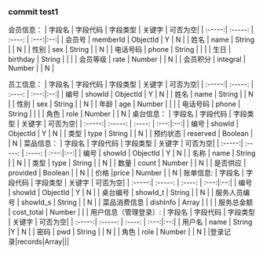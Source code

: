 ### commit test1
会员信息：
| 字段名 | 字段代码 | 字段类型 | 关键字 | 可否为空|
| :-----:| :-----: | :----: | :---:|:--:|
| 会员号 | memberId | ObjectId | Y | N  |
| 姓名 | name | String | | N |
| 性别 | sex | String | | N | 
| 电话号码 | phone | String | |  |
| 生日 | birthday | String | |  | 
| 会员等级 | rate | Number | | N |
| 会员积分 | integral | Number | | N | 


员工信息：
| 字段名 | 字段代码 | 字段类型 | 关键字 | 可否为空|
| :-----:| :-----: | :----: | :---:|:--:|
| 编号 | showId | ObjectId | Y | N  |
| 姓名 | name | String | | N |
| 性别 | sex | String | | N |
| 年龄 | age | Number | |  | 
| 电话号码 | phone | String | |  |
| 角色 | role | Number | | N | 
桌台信息：
| 字段名 | 字段代码 | 字段类型 | 关键字 | 可否为空|
| :-----:| :-----: | :----: | :---:|:--:|
| 编号 | showId | ObjectId | Y | N  |
| 类型 | type | String | | N |
| 预约状态 | reserved | Boolean | | N |
菜品信息：
| 字段名 | 字段代码 | 字段类型 | 关键字 | 可否为空|
| :-----:| :-----: | :----: | :---:|:--:|
| 编号 | showId | ObjectId | Y | N  |
| 名称 | name | String | | N |
| 类型 | type | String | | N |
| 数量 | count | Number | | N | 
| 是否供应 | provided | Boolean | | N |
| 价格 |price | Number | | N | 
账单信息:
| 字段名 | 字段代码 | 字段类型 | 关键字 | 可否为空|
| :-----:| :-----: | :----: | :---:|:--:|
| 编号 | showId | ObjectId | Y | N  |
| 桌台编号 | showId_t | String | | N |
| 服务人员编号 | showId_s | String | | N |
| 菜品消费信息 | dishInfo | Array | |  | 
| 服务总金额 | cost_total | Number | |  |
用户信息（管理登录）:
| 字段名 | 字段代码 | 字段类型 | 关键字 | 可否为空|
| :-----:| :-----: | :----: | :---:|:--:|
| 用户名 | name | String |Y | N |
| 密码 | pwd | String | | N |
| 角色 | role | Number | | N | 
|登录记录|records|Array|||